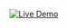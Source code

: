[![Live Demo](https://img.shields.io/badge/Live%20Demo-%23000?style=for-the-badge&logo=firefox&logoColor=white)](https://haven-chat-app.onrender.com)

